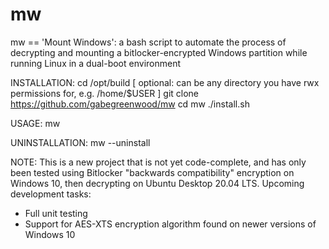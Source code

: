 # mw
mw == 'Mount Windows': a bash script to automate the process of decrypting and mounting a bitlocker-encrypted Windows partition while running Linux in a dual-boot environment

INSTALLATION:
cd /opt/build [ optional: can be any directory you have rwx permissions for, e.g. /home/$USER ]
git clone https://github.com/gabegreenwood/mw
cd mw
./install.sh

USAGE:
mw

UNINSTALLATION:
mw --uninstall

NOTE: This is a new project that is not yet code-complete, and has only been tested using Bitlocker "backwards compatibility" encryption on Windows 10,
then decrypting on Ubuntu Desktop 20.04 LTS. Upcoming development tasks:
- Full unit testing
- Support for AES-XTS encryption algorithm found on newer versions of Windows 10